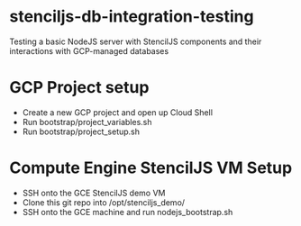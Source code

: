 # stenciljs-db-integration-testing
Testing a basic NodeJS server with StencilJS components and their interactions with GCP-managed databases

# GCP Project setup
* Create a new GCP project and open up Cloud Shell
* Run bootstrap/project_variables.sh
* Run bootstrap/project_setup.sh

# Compute Engine StencilJS VM Setup
* SSH onto the GCE StencilJS demo VM
* Clone this git repo into /opt/stenciljs_demo/
* SSH onto the GCE machine and run nodejs_bootstrap.sh
